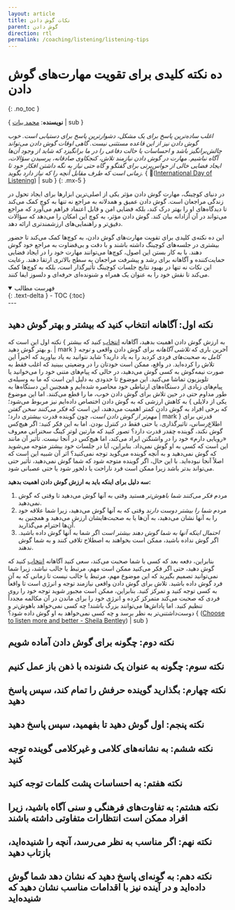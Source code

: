 ```yaml
---
layout: article
title: نکات گوش دادن
parent: گوش دادن
direction: rtl
permalink: /coaching/listening/listening-tips
---
```


# ده نکته کلیدی برای تقویت مهارت‌های گوش دادن
{: .no_toc }

{ **نویسنده**: [محمد بیات](/resume) | sub }  

_اغلب ساده‌ترین پاسخ برای یک مشکل، دشوارترین پاسخ برای دستیابی است. خوب گوش دادن نیز از این قاعده مستثنی نیست. گاهی اوقات گوش دادن می‌تواند چالش‌برانگیز باشد و احساسات یا حالت دفاعی را در ما برانگیزد که شاید از وجود آن‌ها آگاه نباشیم. مهارت در گوش دادن نیازمند تلاش، کنجکاوی صادقانه، پرسیدن سؤالات، ایجاد فضایی خالی از حواس‌پرتی برای گفتگو و گاه حتی نیاز به نگه داشتن افکار خود تا زمانی است که طرف مقابل آنچه را که نیاز دارد بگوید._ { ([ّInternational Day of Listening](https://internationaldayoflistening.com)) | sub }
{: .mx-5 }

در دنیای کوچینگ، مهارت گوش دادن مؤثر یکی از اصلی‌ترین ابزارها برای ایجاد تحول در زندگی مراجعان است. گوش دادن عمیق و همدلانه به مراجع نه تنها به کوچ کمک می‌کند تا دیدگاه‌های او را بهتر درک کند، بلکه فضایی امن و قابل اعتماد فراهم می‌آورد که مراجع می‌تواند در آن آزادانه بیان کند. گوش دادن مؤثر، به کوچ این امکان را می‌دهد که سؤالات دقیق‌تر و راهنمایی‌های ارزشمندتری ارائه دهد.

این ده نکته‌ی کلیدی برای تقویت مهارت‌های گوش دادن، به کوچ‌ها کمک می‌کند تا حضور بیشتری در جلسه‌های کوچینگ داشته باشند و با دقت و بی‌قضاوت به مراجع خود گوش دهند. با به کار بستن این اصول، کوچ‌ها می‌توانند مهارت خود را در ایجاد فضایی حمایت‌کننده و آگاهانه برای رشد و پیشرفت مراجعان به سطح بالاتری ارتقا دهند. رعایت این نکات نه تنها در بهبود نتایج جلسات کوچینگ تأثیرگذار است، بلکه به کوچ‌ها کمک می‌کند تا نقش خود را به عنوان یک همراه و شنونده‌ای حرفه‌ای و دلسوز ایفا کنند.


<details open markdown="block">
  <summary>فهرست مطالب</summary>
  {: .text-delta }
  - TOC
  {:toc}
</details>
---

## نکته اول: آگاهانه انتخاب کنید که بیشتر و بهتر گوش دهید
نکته اول این است که { به ارزش گوش دادن اهمیت بدهید، آگاهانه [انتخاب](/leadership-resources/choose) کنید که بیشتر و بهتر گوش دهید. | mark } آخرین باری که _تلاشی آگاهانه_ برای گوش دادن واقعی و _توجه کامل به صحبت‌های_ فردی کردید را به یاد دارید؟ شاید نتوانید به یاد بیاورید که اخیراً این تلاش را کرده‌اید. در واقع، ممکن است خودتان را در وضعیتی ببینید که اغلب فقط به صورت نیمه‌گوش به کسی گوش می‌دهید، در حالی که پیام‌های متنی خود را می‌خوانید یا تلویزیون تماشا می‌کنید. این موضوع تا حدودی به دلیل این است که ما به وسیله‌ی پیام‌های زیادی از دستگاه‌های ارتباطی خود محاصره شده‌ایم و همچنین این دستگاه‌ها به طور مداوم حتی در حین تلاش برای گوش دادن خوب، ما را قطع می‌کنند. اما این موضوع به کاهش ارزشی که به گوش دادن اختصاص داده‌ایم نیز مربوط می‌شود؛ { یکی از دلایلی که برخی افراد به گوش دادن کمتر اهمیت می‌دهند، این است که _فکر می‌کنند سخن گفتن مهم‌تر از گوش دادن است_، چون گوینده قدرت بیشتری دارد؛ | mark } قدرتی برای اطلاع‌رسانی، تاثیرگذاری، یا حتی فقط در کنترل بودن. اما به این فکر کنید: اگر هیچ‌کس گوش نکند، گوینده چقدر قدرت دارد؟ تصور کنید که مارتین لوتر کینگ سخنرانی معروف «رویایی دارم» خود را در واشنگتن ایراد می‌کند، اما هیچ‌کس در آنجا نیست. تأثیر آن مانند این است که کسی به او گوش نمی‌داد. بنابراین، آیا در جلسات خود بیشتر متوجه می‌شوید که گوش نمی‌دهید و به آنچه گوینده می‌گوید توجه نمی‌کنید؟ اثر آن شبیه این است که اصلاً آنجا نبوده‌اید. با این حال، اگر گوینده متوجه شود که شما گوش نمی‌دهید، تأثیر حتی می‌تواند بدتر باشد زیرا ممکن است فرد ناراحت یا دلخور شود یا حتی عصبانی شود.

**سه دلیل برای اینکه باید به ارزش گوش دادن اهمیت بدهید:**

1. مردم _فکر می‌کنند شما باهوش‌تر هستید_ وقتی به آنها گوش می‌دهید تا وقتی که گوش نمی‌دهید.
2. مردم _شما را بیشتر دوست دارند_ وقتی که به آنها گوش می‌دهید، زیرا شما علاقه خود را به آنها نشان می‌دهید، به آن‌ها یا به صحبت‌هایشان ارزش می‌دهید و همچنین به آن‌ها احترام می‌گذارید.
3. _احتمال اینکه آنها به شما گوش دهند بیشتر است_ اگر شما به آنها گوش داده باشید. اگر گوش نداده باشید، ممکن است بخواهند به اصطلاح تلافی کنند و به شما گوش ندهند.

بنابراین، دفعه بعد که کسی با شما صحبت می‌کند، سعی کنید آگاهانه [انتخاب](/leadership-resources/choose) کنید که گوش دهید، حتی اگر فکر می‌کنید ممکن است مهم، مرتبط یا جالب نباشد، زیرا شما نمی‌توانید تصمیم بگیرید که این موضوع مهم، مرتبط یا جالب نیست تا زمانی که به آن فرد گوش داده باشید. تلاش برای گوش دادن واقعی نیازمند توجه و انرژی است تا واقعاً به کسی توجه کنید و تمرکز کنید. بنابراین، ممکن است مجبور شوید توجه خود را روی فردی که صحبت می‌کند متمرکز کرده و انرژی خود را برای ماندن در آن مکالمه مجدداً تنظیم کنید. اما پاداش‌ها می‌توانند بزرگ باشند! چه کسی نمی‌خواهد باهوش‌تر و دوست‌داشتنی‌تر به نظر برسد و چه کسی نمی‌خواهد به او گوش داده شود؟ { ([Choose to listen more and better - Sheila Bentley](https://www.youtube.com/watch?v=JrFP69MjAFM)) | sub }

## نکته دوم: چگونه برای گوش دادن آماده شویم

## نکته سوم: چگونه به عنوان یک شنونده با ذهن باز عمل کنیم

## نکته چهارم: بگذارید گوینده حرفش را تمام کند، سپس پاسخ دهید

## نکته پنجم: اول گوش دهید تا بفهمید، سپس پاسخ دهید

## نکته ششم: به نشانه‌های کلامی و غیرکلامی گوینده توجه کنید

## نکته هفتم: به احساسات پشت کلمات توجه کنید

## نکته هشتم: به تفاوت‌های فرهنگی و سنی آگاه باشید، زیرا افراد ممکن است انتظارات متفاوتی داشته باشند

## نکته نهم: اگر مناسب به نظر می‌رسد، آنچه را شنیده‌اید، بازتاب دهید

## نکته دهم: به گونه‌ای پاسخ دهید که نشان دهد شما گوش داده‌اید و در آینده نیز با اقدامات مناسب نشان دهید که شنیده‌اید
